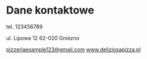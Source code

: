 # Dane kontaktowe

tel. 123456789

ul. Lipowa 12
62-020 Gniezno

pizzeriaexample123@gmail.com
www.deliziosapizza.pl
